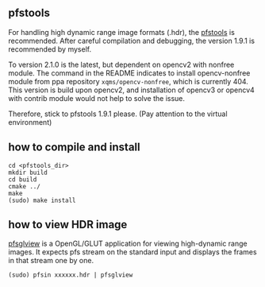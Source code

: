 ## pfstools

For handling high dynamic range image formats (.hdr), the [pfstools](http://pfstools.sourceforge.net/) is recommended. After careful compilation and debugging, the version 1.9.1 is recommended by myself.

To version 2.1.0 is the latest, but dependent on opencv2 with nonfree module. The command in the README indicates to install opencv-nonfree module from ppa repository ```xqms/opencv-nonfree```, which is currently 404. This version is build upon opencv2, and installation of opencv3 or opencv4 with contrib module would not help to solve the issue.

Therefore, stick to pfstools 1.9.1 please. (Pay attention to the virtual environment)

## how to compile and install

```
cd <pfstools_dir>
mkdir build
cd build
cmake ../
make
(sudo) make install
```

## how to view HDR image

[pfsglview](http://pfstools.sourceforge.net/man1/pfsglview.1.html) is a OpenGL/GLUT application for viewing high-dynamic range images. It expects pfs stream on the standard input and displays the frames in that stream one by one.

```
(sudo) pfsin xxxxxx.hdr | pfsglview
```

